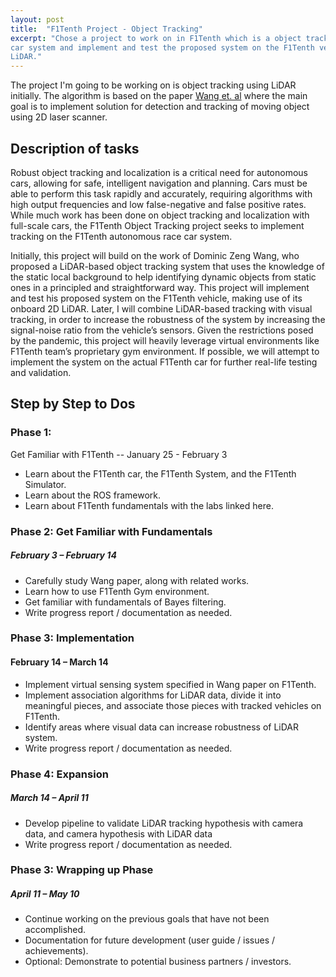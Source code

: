 ```yaml
---
layout: post
title:  "F1Tenth Project - Object Tracking"
excerpt: "Chose a project to work on in F1Tenth which is a object tracking on the F1Tenth autonomous race-
car system and implement and test the proposed system on the F1Tenth vehicle, making use of its onboard 2D
LiDAR."
---
```


The project I'm going to be working on is object tracking using LiDAR initially. The algorithm is based on the paper [Wang et. al](https://www.robots.ox.ac.uk/~mobile/Papers/2015IJRR_wang.pdf) where the main goal is to implement solution for detection and tracking of moving object using 2D laser scanner.


## Description of tasks
Robust object tracking and localization is a critical need for autonomous cars, allowing for safe,
intelligent navigation and planning. Cars must be able to perform this task rapidly and accurately,
requiring algorithms with high output frequencies and low false-negative and false positive rates.
While much work has been done on object tracking and localization with full-scale cars, the F1Tenth
Object Tracking project seeks to implement tracking on the F1Tenth autonomous race
car system.

Initially, this project will build on the work of Dominic Zeng Wang, who proposed a
LiDAR-based object tracking system that uses the knowledge of the static local background to help identifying dynamic
objects from static ones in a principled and straightforward way. This project will
implement and test his proposed system on the F1Tenth vehicle, making use of its onboard 2D
LiDAR. Later, I will combine LiDAR-based tracking with visual tracking, in order to increase
the robustness of the system by increasing the signal-noise ratio from the vehicle’s sensors.
Given the restrictions posed by the pandemic, this project will heavily leverage virtual
environments like F1Tenth team’s proprietary gym environment. If possible, we will
attempt to implement the system on the actual F1Tenth car for further real-life testing and
validation.

## Step by Step to Dos
### Phase 1:
Get Familiar with F1Tenth -- January 25 - February 3
- Learn about the F1Tenth car, the F1Tenth System, and the F1Tenth Simulator.
- Learn about the ROS framework.
- Learn about F1Tenth fundamentals with the labs linked here.

### Phase 2: Get Familiar with Fundamentals
##### February 3 – February 14
- Carefully study Wang paper, along with related works.
- Learn how to use F1Tenth Gym environment.
- Get familiar with fundamentals of Bayes filtering.
- Write progress report / documentation as needed.

### Phase 3: Implementation
#### February 14 – March 14
- Implement virtual sensing system specified in Wang paper on F1Tenth.
- Implement association algorithms for LiDAR data, divide it into meaningful pieces, and associate those pieces with tracked vehicles on F1Tenth.
- Identify areas where visual data can increase robustness of LiDAR system.
- Write progress report / documentation as needed.

### Phase 4: Expansion
##### March 14 – April 11
- Develop pipeline to validate LiDAR tracking hypothesis with camera data, and camera
hypothesis with LiDAR data
- Write progress report / documentation as needed.

### Phase 3: Wrapping up Phase
##### April 11 – May 10
- Continue working on the previous goals that have not been accomplished.
- Documentation for future development (user guide / issues / achievements).
- Optional: Demonstrate to potential business partners / investors.
